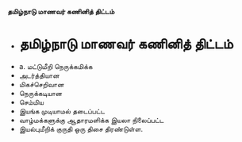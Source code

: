 **தமிழ்நாடு மாணவர் கணினித் திட்டம்**
- # தமிழ்நாடு மாணவர் கணினித் திட்டம்
- a. மட்டுமீறி நெருக்கமிக்க
- அடர்த்தியான
- மிகச்செறிவான
- நெருக்கடியான
- செம்மிய
- இயங்க முடியாமல் தடைப்பட்ட
- வாழ்மக்களுக்கு ஆதாரமளிக்க இயலா நிலைப்பட்ட
- இயல்புமீறிக் குருதி ஒரு திசை திரண்டுள்ள.

